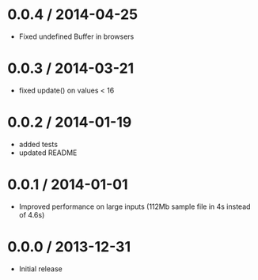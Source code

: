 0.0.4 / 2014-04-25
==================

* Fixed undefined Buffer in browsers

0.0.3 / 2014-03-21
==================

* fixed update() on values < 16

0.0.2 / 2014-01-19
==================

* added tests
* updated README

0.0.1 / 2014-01-01
==================

* Improved performance on large inputs (112Mb sample file in 4s instead of 4.6s)

0.0.0 / 2013-12-31
==================

* Initial release
